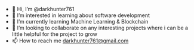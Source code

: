 - 👋 Hi, I’m @darkhunter761
- 👀 I’m interested in learning about software development
- 🌱 I’m currently learning Machine Learning & Blockchain
- 💞️ I’m looking to collaborate on any interesting projects where i can be a little helpful for the project to grow
- 📫 How to reach me darkhunter761@gmail.com

<!---
darkhunter761/darkhunter761 is a ✨ special ✨ repository because its `README.md` (this file) appears on your GitHub profile.
You can click the Preview link to take a look at your changes.
--->
